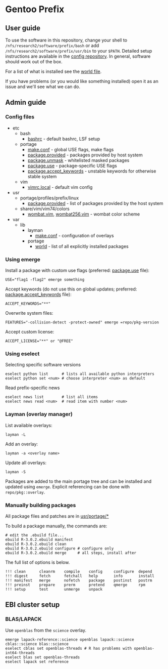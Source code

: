Gentoo Prefix
=============

User guide
----------

To use the software in this repository, change your shell to `/nfs/research2/software/prefix/bash` or add `/nfs/research2/software/prefix/usr/bin` to your `$PATH`. Detailed setup instructions are available in the [config repository](https://github.com/EBI-predocs/config#setting-up-your-environment). In general, software should work out of the box.

For a list of what is installed see the [world file](var/lib/portage/world).

If you have problems (or you would like something installed) open it as an issue and we'll
see what we can do.

Admin guide
-----------

### Config files

 * etc
   * bash
     * [bashrc](etc/bash/bashrc) - default bashrc, LSF setup
   * portage
     * [make.conf](etc/portage/make.conf) - global USE flags, make flags
     * [package.provided](usr/portage/profiles/prefix/linux/package.provided) - packages provided by host system
     * [package.unmask](etc/portage/package.unmask) - whitelisted masked packages
     * [package.use](etc/portage/package.use) - package-specific USE flags
     * [package.accept_keywords](etc/portage/package.accept_keywords) - unstable keywords for otherwise stable system
   * vim
     * [vimrc.local](etc/vim/vimrc.local) - default vim config
 * usr
   * portage/profiles/prefix/linux
     * [package.provided](usr/portage/profiles/prefix/linux/package.provided) - list of packages provided by the host system
   * share/vim/vim74/colors
     * [wombat.vim](usr/share/vim/vim74/colors/wombat.vim),
       [wombat256.vim](usr/share/vim/vim74/colors/wombat256.vim) - wombat color scheme
 * var
   * lib
     * layman
       * [make.conf](var/lib/layman/make.conf) - configuration of overlays
     * portage
       * [world](var/lib/portage/world) - list of all explicitly installed packages

### Using emerge

Install a package with custom use flags (preferred:
        [package.use](etc/portage/package.use) file):

    USE="flag1 -flag2" emerge something

Accept keywords (do not use this on global updates; preferred:
        [package.accept_keywords](etc/portage/package.accept_keywords) file):

    ACCEPT_KEYWORDS="**"

Overwrite system files:

    FEATURES="-collision-detect -protect-owned" emerge =repo/pkg-version

Accept custom license:

    ACCEPT_LICENSE="**" or "@FREE"

### Using eselect

Selecting specific software versions

    eselect python list      # lists all available python interpreters
    eselect python set <num> # choose interpreter <num> as default

Read prefix-specific news

    eselect news list        # list all items
    eselect news read <num>  # read item with number <num>

### Layman (overlay manager)

List available overlays:

    layman -L

Add an overlay:

    layman -a <overlay name>

Update all overlays:

    layman -S

Packages are added to the main portage tree and can be installed and updated 
using `emerge`. Explicit referencing can be done with `repo/pkg::overlay`.

### Manually building packages

All package files and patches are in [usr/portage/*](usr/portage)

To build a package manually, the commands are:

    # edit the .ebuild file...
    ebuild R-3.0.2.ebuild manifest
    ebuild R-3.0.2.ebuild clean
    ebuild R-3.0.2.ebuild configure # configure only
    ebuild R-3.0.2.ebuild merge     # all steps, install after

The full list of options is below.

    !!! clean      cleanrm    compile    config     configure  depend     
    !!! digest     fetch      fetchall   help       info       install    
    !!! manifest   merge      nofetch    package    postinst   postrm     
    !!! preinst    prepare    prerm      pretend    qmerge     rpm        
    !!! setup      test       unmerge    unpack     

EBI cluster setup
-----------------

### BLAS/LAPACK

Use `openblas` from the `science` overlay.

    emerge lapack-reference::science openblas lapack::science cblas::science blas::science 
    eselect cblas set openblas-threads # R has problems with openblas-int64-threads
    eselect blas set openblas-threads
    eselect lapack set reference
